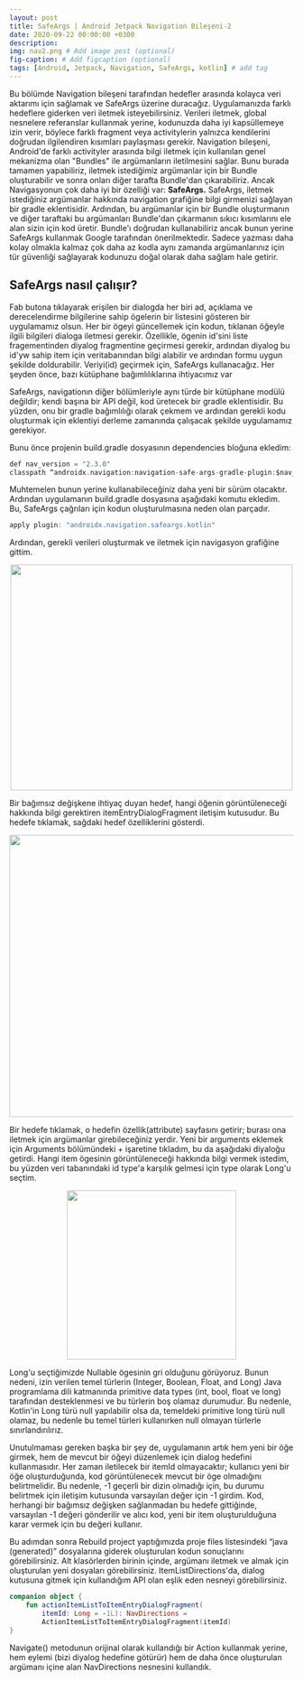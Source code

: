 ```yaml
---
layout: post
title: SafeArgs | Android Jetpack Navigation Bileşeni-2
date: 2020-09-22 00:00:00 +0300
description:
img: nav2.png # Add image post (optional)
fig-caption: # Add figcaption (optional)
tags: [Android, Jetpack, Navigation, SafeArgs, kotlin] # add tag
---
```


Bu bölümde Navigation bileşeni tarafından hedefler arasında kolayca veri aktarımı için sağlamak ve SafeArgs üzerine duracağız. Uygulamanızda farklı hedeflere giderken veri iletmek isteyebilirsiniz. 
Verileri iletmek, global nesnelere referanslar kullanmak yerine, kodunuzda daha iyi kapsüllemeye izin verir, böylece farklı fragment veya activitylerin yalnızca kendilerini doğrudan ilgilendiren kısımları paylaşması gerekir. 
Navigation bileşeni, Android'de farklı activityler arasında bilgi iletmek için kullanılan genel mekanizma olan "Bundles" ile argümanların iletilmesini sağlar. Bunu burada tamamen yapabiliriz, iletmek istediğimiz argümanlar için bir Bundle oluşturabilir ve sonra onları diğer tarafta Bundle'dan çıkarabiliriz. 
Ancak Navigasyonun çok daha iyi bir özelliği var: **SafeArgs.** 
SafeArgs, iletmek istediğiniz argümanlar hakkında navigation grafiğine bilgi girmenizi sağlayan bir gradle eklentisidir. 
Ardından, bu argümanlar için bir Bundle oluşturmanın ve diğer taraftaki bu argümanları Bundle'dan çıkarmanın sıkıcı kısımlarını ele alan sizin için kod üretir. 
Bundle'ı doğrudan kullanabiliriz ancak bunun yerine SafeArgs kullanmak Google tarafından önerilmektedir. Sadece yazması daha kolay olmakla kalmaz çok daha az kodla aynı zamanda argümanlarınız için tür güvenliği sağlayarak kodunuzu doğal olarak daha sağlam hale getirir. 

## SafeArgs nasıl çalışır?
Fab butona tıklayarak erişilen bir dialogda her biri ad, açıklama ve derecelendirme bilgilerine sahip ögelerin bir listesini gösteren bir uygulamamız olsun.
Her bir ögeyi güncellemek için kodun, tıklanan öğeyle ilgili bilgileri dialoga iletmesi gerekir. Özellikle, ögenin id'sini liste fragementinden diyalog fragmentine geçirmesi gerekir, ardından diyalog bu id'yw sahip item için veritabanından bilgi alabilir ve ardından formu uygun şekilde doldurabilir.
Veriyi(id) geçirmek için, SafeArgs kullanacağız. 
Her şeyden önce, bazı kütüphane bağımlılıklarına ihtiyacımız var

SafeArgs, navigationın diğer bölümleriyle aynı türde bir kütüphane modülü değildir; kendi başına bir API değil, kod üretecek bir gradle eklentisidir. Bu yüzden, onu bir gradle bağımlılığı olarak çekmem ve ardından gerekli kodu oluşturmak için eklentiyi derleme zamanında çalışacak şekilde uygulamamız gerekiyor.

Bunu önce projenin build.gradle dosyasının dependencies bloğuna ekledim: 

```kotlin
def nav_version = "2.3.0"
classpath “androidx.navigation:navigation-safe-args-gradle-plugin:$nav_version”

```

Muhtemelen bunun yerine kullanabileceğiniz daha yeni bir sürüm olacaktır. Ardından uygulamanın build.gradle dosyasına aşağıdaki komutu ekledim. Bu, SafeArgs çağrıları için kodun oluşturulmasına neden olan parçadır. 

```kotlin
apply plugin: "androidx.navigation.safeargs.kotlin"

```
Ardından, gerekli verileri oluşturmak ve iletmek için navigasyon grafiğine gittim. 


<p align="center">
  <img width="500" height="400" src="https://user-images.githubusercontent.com/33956266/140910270-e77120e8-89a2-4ecc-88f0-dbb2eb23e1da.PNG">
</p>

Bir bağımsız değişkene ihtiyaç duyan hedef, hangi öğenin görüntüleneceği hakkında bilgi gerektiren itemEntryDialogFragment iletişim kutusudur. Bu hedefe tıklamak, sağdaki hedef özelliklerini gösterdi. 


<p align="center">
  <img width="800" height="500" src="https://user-images.githubusercontent.com/33956266/140911740-2fae694d-c1cb-4df9-92d0-7913f8fe0ebc.PNG">
</p>

Bir hedefe tıklamak, o hedefin özellik(attribute) sayfasını getirir; burası ona iletmek için argümanlar girebileceğiniz yerdir. 
Yeni bir arguments eklemek için Arguments bölümündeki + işaretine tıkladım, bu da aşağıdaki diyaloğu getirdi. Hangi item ögesinin görüntüleneceği hakkında bilgi vermek istedim, bu yüzden veri tabanındaki id type'a karşılık gelmesi için type olarak Long'u seçtim. 
  
  
<p align="center">
  <img width="300" height="300" src="https://user-images.githubusercontent.com/33956266/140912384-d5c49ec5-b745-4c68-9242-0d5dd480c710.PNG">
</p>  

Long'u seçtiğimizde Nullable ögesinin gri olduğunu görüyoruz. Bunun nedeni, izin verilen temel türlerin (Integer, Boolean, Float, and Long) Java programlama dili katmanında primitive data types (int, bool, float ve long) tarafından desteklenmesi ve bu türlerin boş olamaz durumudur.
Bu nedenle, Kotlin'in Long türü null yapılabilir olsa da, temeldeki primitive long türü null olamaz, bu nedenle bu temel türleri kullanırken null olmayan türlerle sınırlandırılırız. 

Unutulmaması gereken başka bir şey de, uygulamanın artık hem yeni bir öğe girmek, hem de mevcut bir öğeyi düzenlemek için dialog hedefini kullanmasıdır. Her zaman iletilecek bir itemId olmayacaktır; kullanıcı yeni bir öğe oluşturduğunda, kod görüntülenecek mevcut bir öge olmadığını belirtmelidir. Bu nedenle, -1 geçerli bir dizin olmadığı için, bu durumu belirtmek için iletişim kutusunda varsayılan değer için -1 girdim. Kod, herhangi bir bağımsız değişken sağlanmadan bu hedefe gittiğinde, varsayılan -1 değeri gönderilir ve alıcı kod, yeni bir item oluşturulduğuna karar vermek için bu değeri kullanır. 

Bu adımdan sonra Rebuild project yaptığımızda proje files listesindeki “java (generated)” dosyalarına giderek oluşturulan kodun sonuçlarını görebilirsiniz. Alt klasörlerden birinin içinde, argümanı iletmek ve almak için oluşturulan yeni dosyaları görebilirsiniz. 
ItemListDirections'da, dialog kutusuna gitmek için kullandığım API olan eşlik eden nesneyi görebilirsiniz. 

```kotlin
companion object {
    fun actionItemListToItemEntryDialogFragment(
        itemId: Long = -1L): NavDirections =
        ActionItemListToItemEntryDialogFragment(itemId)
}
```

Navigate() metodunun orijinal olarak kullandığı bir Action kullanmak yerine, hem eylemi (bizi diyalog hedefine götürür) hem de daha önce oluşturulan argümanı içine alan NavDirections nesnesini kullandık. 
  
  
